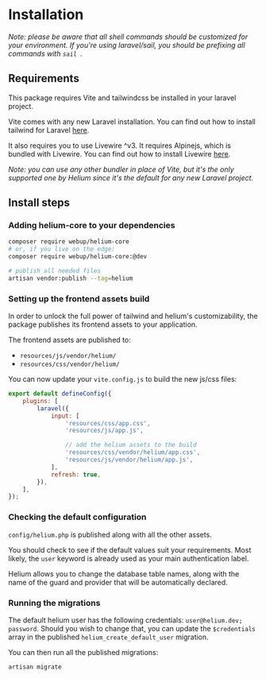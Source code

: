 # Installation

*Note: please be aware that all shell commands should be customized for your environment.
If you're using laravel/sail, you should be prefixing all commands with `sail `.*

## Requirements

This package requires Vite and tailwindcss be installed in your laravel project.

Vite comes with any new Laravel installation. You can find out how to install tailwind for Laravel
[here](https://tailwindcss.com/docs/guides/laravel).

It also requires you to use Livewire ^v3. It requires Alpinejs, which is bundled with Livewire.
You can find out how to install Livewire [here](https://livewire.laravel.com/docs/installation).

*Note: you can use any other bundler in place of Vite, but it's the only supported one by Helium
since it's the default for any new Laravel project.*

## Install steps

### Adding helium-core to your dependencies

```sh
composer require webup/helium-core
# or, if you live on the edge:
composer require webup/helium-core:@dev

# publish all needed files
artisan vendor:publish --tag=helium
```

### Setting up the frontend assets build

In order to unlock the full power of tailwind and helium's customizability,
the package publishes its frontend assets to your application.

The frontend assets are published to:
- `resources/js/vendor/helium/`
- `resources/css/vendor/helium/`

You can now update your `vite.config.js` to build the new js/css files:
```js
export default defineConfig({
    plugins: [
        laravel({
            input: [
                'resources/css/app.css',
                'resources/js/app.js',

                // add the helium assets to the build
                'resources/css/vendor/helium/app.css',
                'resources/js/vendor/helium/app.js',
            ],
            refresh: true,
        }),
    ],
});
```

### Checking the default configuration

`config/helium.php` is published along with all the other assets.

You should check to see if the default values suit your requirements.
Most likely, the `user` keyword is already used as your main authentication label.

Helium allows you to change the database table names, along with the name
of the guard and provider that will be automatically declared.

### Running the migrations

The default helium user has the following credentials: `user@helium.dev; password`.
Should you wish to change that, you can update the `$credentials` array in the
published `helium_create_default_user` migration.

You can then run all the published migrations:
```sh
artisan migrate
```
